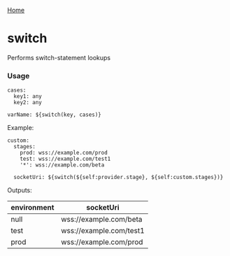 [Home](https://github.com/icarus-sullivan/serverless-plugin-utils/blob/master/README.md)

# switch
Performs switch-statement lookups

### Usage
```
cases:
  key1: any
  key2: any

varName: ${switch(key, cases)}
```

Example:
```
custom:
  stages:
    prod: wss://example.com/prod
    test: wss://example.com/test1
    '*': wss://example.com/beta

  socketUri: ${switch(${self:provider.stage}, ${self:custom.stages})}
```

Outputs:

| environment | socketUri |
|--|--|
| null | wss://example.com/beta |
| test | wss://example.com/test1 |
| prod | wss://example.com/prod |

